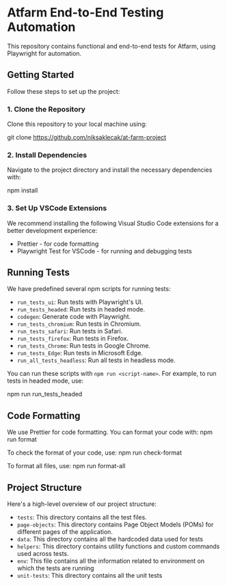 # Atfarm End-to-End Testing Automation

This repository contains functional and end-to-end tests for Atfarm, using Playwright for automation.

## Getting Started

Follow these steps to set up the project:

### 1. Clone the Repository

Clone this repository to your local machine using:

git clone <https://github.com/niksaklecak/at-farm-project>

### 2. Install Dependencies

Navigate to the project directory and install the necessary dependencies with:

npm install

### 3. Set Up VSCode Extensions

We recommend installing the following Visual Studio Code extensions for a better development experience:

- Prettier - for code formatting
- Playwright Test for VSCode - for running and debugging tests

## Running Tests

We have predefined several npm scripts for running tests:

- `run_tests_ui`: Run tests with Playwright's UI.
- `run_tests_headed`: Run tests in headed mode.
- `codegen`: Generate code with Playwright.
- `run_tests_chromium`: Run tests in Chromium.
- `run_tests_safari`: Run tests in Safari.
- `run_tests_firefox`: Run tests in Firefox.
- `run_tests_Chrome`: Run tests in Google Chrome.
- `run_tests_Edge`: Run tests in Microsoft Edge.
- `run_all_tests_headless`: Run all tests in headless mode.

You can run these scripts with `npm run <script-name>`. For example, to run tests in headed mode, use:

npm run run_tests_headed

## Code Formatting

We use Prettier for code formatting. You can format your code with:
npm run format

To check the format of your code, use:
npm run check-format

To format all files, use:
npm run format-all

## Project Structure

Here's a high-level overview of our project structure:

- `tests`: This directory contains all the test files.
- `page-objects`: This directory contains Page Object Models (POMs) for different pages of the application.
- `data`: This directory contains all the hardcoded data used for tests
- `helpers`: This directory contains utility functions and custom commands used across tests.
- `env`: This file contains all the information related to environment on which the tests are running
- `unit-tests`: This directory contains all the unit tests

